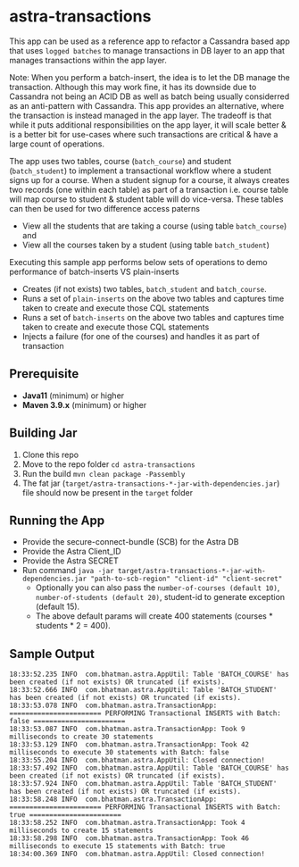 # astra-transactions
This app can be used as a reference app to refactor a Cassandra based app that uses `logged batches` to manage transactions in DB layer to an app that manages transactions within the app layer. 

Note: When you perform a batch-insert, the idea is to let the DB manage the transaction. Although this may work fine, it has its downside due to Cassandra not being an ACID DB as well as batch being usually considerred as an anti-pattern with Cassandra. This app provides an alternative, where the transaction is instead managed in the app layer. The tradeoff is that while it puts additional responsibilities on the app layer, it will scale better & is a better bit for use-cases where such transactions are critical & have a large count of operations.  

The app uses two tables, course (`batch_course`) and student (`batch_student`) to implement a transactional workflow where a student signs up for a course. 
When a student signup for a course, it always creates two records (one within each table) as part of a transaction i.e. course table will map course to student & student table will do vice-versa. These tables can then be used for two difference access paterns 
- View all the students that are taking a course (using table `batch_course`) and  
- View all the courses taken by a student (using table `batch_student`)  

Executing this sample app performs below sets of operations to demo performance of batch-inserts VS plain-inserts 
- Creates (if not exists) two tables, `batch_student` and `batch_course`. 
- Runs a set of `plain-inserts` on the above two tables and captures time taken to create and execute those CQL statements
- Runs a set of `batch-inserts` on the above two tables and captures time taken to create and execute those CQL statements
- Injects a failure (for one of the courses) and handles it as part of transaction


## Prerequisite
- **Java11** (minimum) or higher
- **Maven 3.9.x** (minimum) or higher

## Building Jar 
1. Clone this repo
2. Move to the repo folder `cd astra-transactions`
3. Run the build `mvn clean package -Passembly`
4. The fat jar (`target/astra-transactions-*-jar-with-dependencies.jar`) file should now be present in the `target` folder

## Running the App
- Provide the secure-connect-bundle (SCB) for the Astra DB
- Provide the Astra Client_ID 
- Provide the Astra SECRET 
- Run command `java -jar target/astra-transactions-*-jar-with-dependencies.jar "path-to-scb-region" "client-id" "client-secret"`
	- Optionally you can also pass the `number-of-courses (default 10)`, `number-of-students (default 20)`, student-id to generate exception (default 15).
	- The above default params will create 400 statements (courses * students * 2 = 400). 

## Sample Output
```
18:33:52.235 INFO  com.bhatman.astra.AppUtil: Table 'BATCH_COURSE' has been created (if not exists) OR truncated (if exists).
18:33:52.666 INFO  com.bhatman.astra.AppUtil: Table 'BATCH_STUDENT' has been created (if not exists) OR truncated (if exists).
18:33:53.078 INFO  com.bhatman.astra.TransactionApp: ======================= PERFORMING Transactional INSERTS with Batch: false =======================
18:33:53.087 INFO  com.bhatman.astra.TransactionApp: Took 9 milliseconds to create 30 statements
18:33:53.129 INFO  com.bhatman.astra.TransactionApp: Took 42 milliseconds to execute 30 statements with Batch: false
18:33:55.204 INFO  com.bhatman.astra.AppUtil: Closed connection!
18:33:57.492 INFO  com.bhatman.astra.AppUtil: Table 'BATCH_COURSE' has been created (if not exists) OR truncated (if exists).
18:33:57.924 INFO  com.bhatman.astra.AppUtil: Table 'BATCH_STUDENT' has been created (if not exists) OR truncated (if exists).
18:33:58.248 INFO  com.bhatman.astra.TransactionApp: ======================= PERFORMING Transactional INSERTS with Batch: true =======================
18:33:58.252 INFO  com.bhatman.astra.TransactionApp: Took 4 milliseconds to create 15 statements
18:33:58.298 INFO  com.bhatman.astra.TransactionApp: Took 46 milliseconds to execute 15 statements with Batch: true
18:34:00.369 INFO  com.bhatman.astra.AppUtil: Closed connection!
```
